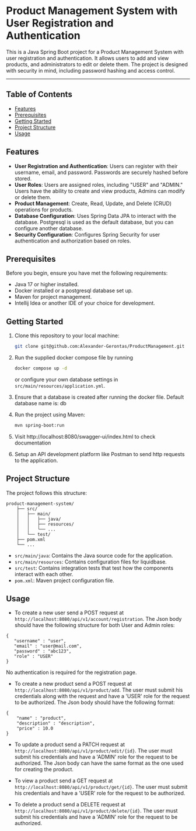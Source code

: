 # Product Management System with User Registration and Authentication
This is a Java Spring Boot project for a Product Management System with user registration and authentication. 
It allows users to add and view products, and administrators to edit or delete them. 
The project is designed with security in mind, including password hashing and access control.

---

## Table of Contents

- [Features](#features)
- [Prerequisites](#prerequisites)
- [Getting Started](#getting-started)
- [Project Structure](#project-structure)
- [Usage](#usage)

## Features

- **User Registration and Authentication**: Users can register with their username, email, and password. Passwords are securely hashed before stored.
- **User Roles**: Users are assigned roles, including "USER" and "ADMIN." Users have the ability to create and view products, Admins can modify or delete them.
- **Product Management**: Create, Read, Update, and Delete (CRUD) operations for products.
- **Database Configuration**: Uses Spring Data JPA to interact with the database. Postgresql is used as the default database, but you can configure another database.
- **Security Configuration**: Configures Spring Security for user authentication and authorization based on roles.

## Prerequisites

Before you begin, ensure you have met the following requirements:

- Java 17 or higher installed.
- Docker installed or a postgresql database set up.
- Maven for project management.
- Intellij Idea or another IDE of your choice for development.

## Getting Started

1. Clone this repository to your local machine:

   ```bash
   git clone git@github.com:Alexander-Gerontas/ProductManagement.git 
   ```

2. Run the supplied docker compose file by running 
    ```bash
   docker compose up -d
   ```
    or configure your own database settings in `src/main/resources/application.yml`.

3. Ensure that a database is created after running the docker file. Default database name is: db

4. Run the project using Maven:

   ```bash
   mvn spring-boot:run
   ```
5. Visit http://localhost:8080/swagger-ui/index.html to check documentation

6. Setup an API development platform like Postman to send http requests to the application.

## Project Structure

The project follows this structure:

```
product-management-system/
    ├── src/
    │   ├── main/
    │   │   ├── java/
    │   │   ├── resources/
    │   │   └── ...
    │   └── test/
    ├── pom.xml
    └── ...
```

- `src/main/java`: Contains the Java source code for the application.
- `src/main/resources`: Contains configuration files for liquidbase.
- `src/test`: Contains integration tests that test how the components interact with each other.
- `pom.xml`: Maven project configuration file.

## Usage

- To create a new user send a POST request at `http://localhost:8080/api/v1/account/registration`. The Json body should have the following structure for both User and Admin roles:

```
{
   "username" : "user",
   "email" : "user@mail.com",    
   "password" : "abc123",
   "role" : "USER"
}
```
No authentication is required for the registration page. 

- To create a new product send a POST request at `http://localhost:8080/api/v1/product/add`. 
The user must submit his credentials along with the request and have a 'USER' role for the request to be authorized.
The Json body should have the following format:

```
{
    "name" : "product",
    "description" : "description",
    "price" : 10.0
}
```

- To update a product send a PATCH request at `http://localhost:8080/api/v1/product/edit/{id}`.
  The user must submit his credentials and have a 'ADMIN' role for the request to be authorized.
  The Json body can have the same format as the one used for creating the product.

- To view a product send a GET request at `http://localhost:8080/api/v1/product/get/{id}`.
  The user must submit his credentials and have a 'USER' role for the request to be authorized.

- To delete a product send a DELETE request at `http://localhost:8080/api/v1/product/delete/{id}`.
  The user must submit his credentials and have a 'ADMIN' role for the request to be authorized.
  